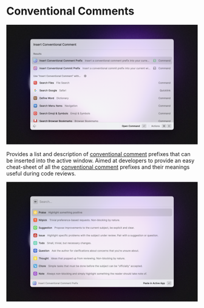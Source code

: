 # Conventional Comments

![Command Screenshot](./screenshots/cc-screenshot.png)

Provides a list and description of [conventional comment](https://conventionalcomments.org) prefixes that can be inserted into the active window. Aimed at developers to provide an easy cheat-sheet of all the [conventional comment](https://conventionalcomments.org) prefixes and their meanings useful during code reviews.

![Example of the list of commands available](./screenshots/cc-screenshot-2.png)
